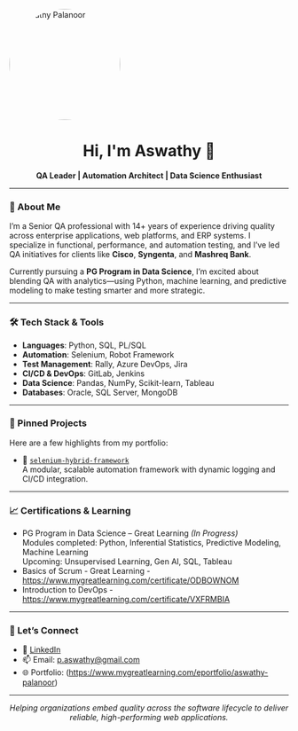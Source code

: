<p align="Left">
  <img src="https://avatars.githubusercontent.com/u/233028199?v=4" alt="Aswathy Palanoor" width="200" height="200" style="border-radius: 50%;"/>
</p>


<h1 align="center">Hi, I'm Aswathy 👋</h1>
<p align="center"><strong>QA Leader | Automation Architect | Data Science Enthusiast</strong></p>

---

### 💼 About Me

I’m a Senior QA professional with 14+ years of experience driving quality across enterprise applications, web platforms, and ERP systems. I specialize in functional, performance, and automation testing, and I’ve led QA initiatives for clients like **Cisco**, **Syngenta**, and **Mashreq Bank**.

Currently pursuing a **PG Program in Data Science**, I’m excited about blending QA with analytics—using Python, machine learning, and predictive modeling to make testing smarter and more strategic.

---

### 🛠️ Tech Stack & Tools

- **Languages**: Python, SQL, PL/SQL
- **Automation**: Selenium, Robot Framework
- **Test Management**: Rally, Azure DevOps, Jira
- **CI/CD & DevOps**: GitLab, Jenkins
- **Data Science**: Pandas, NumPy, Scikit-learn, Tableau
- **Databases**: Oracle, SQL Server, MongoDB

---

### 📌 Pinned Projects

Here are a few highlights from my portfolio:

- 🔧 [`selenium-hybrid-framework`](https://github.com/aswathypalanoor/my_works)  
  A modular, scalable automation framework with dynamic logging and CI/CD integration.

---

### 📈 Certifications & Learning

- PG Program in Data Science – Great Learning *(In Progress)*  
  Modules completed: Python, Inferential Statistics, Predictive Modeling, Machine Learning  
  Upcoming: Unsupervised Learning, Gen AI, SQL, Tableau
- Basics of Scrum - Great Learning - https://www.mygreatlearning.com/certificate/ODBOWNOM
- Introduction to DevOps - https://www.mygreatlearning.com/certificate/VXFRMBIA
---

### 🤝 Let’s Connect

- 💼 [LinkedIn](https://www.linkedin.com/in/aswathy-palanoor-47723598)  
- 📫 Email: p.aswathy@gmail.com
- 🌐 Portfolio: (https://www.mygreatlearning.com/eportfolio/aswathy-palanoor)

---

<p align="center">
  <em>Helping organizations embed quality across the software lifecycle to deliver reliable, high-performing web applications.</em>
</p>
